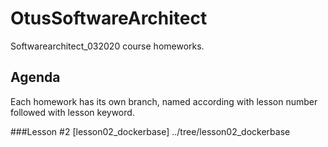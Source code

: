 # OtusSoftwareArchitect
Softwarearchitect_032020 course homeworks.

## Agenda
Each homework has its own branch, named according with lesson number followed with lesson keyword.

###Lesson #2
[lesson02_dockerbase] ../tree/lesson02_dockerbase